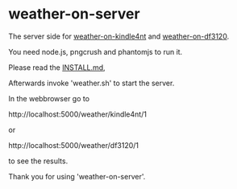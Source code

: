 weather-on-server
=================

The server side for [weather-on-kindle4nt](https://github.com/ufuchs/weather-on-kindle4nt/blob/master/README.md) and [weather-on-df3120](https://github.com/ufuchs/weather-on-df3120/blob/master/README.md).

You need node.js, pngcrush and phantomjs to run it.

Please read the [INSTALL.md](https://github.com/ufuchs/weather-on-server/blob/master/INSTALL.md),

Afterwards invoke 'weather.sh' to start the server.

In the webbrowser go to

http://localhost:5000/weather/kindle4nt/1

or

http://localhost:5000/weather/df3120/1

to see the results.

Thank you for using 'weather-on-server'.
